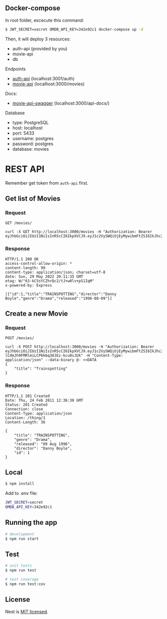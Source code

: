 
## Docker-compose 

In root folder, excecute this command:
```bash
$ JWT_SECRET=secret OMDB_API_KEY=342e92c1 docker-compose up -d 
```
Then, it will deploy 3 resources:

- auth-api (provided by you)
- movie-api
- db

Endpoints

- [auth-api](http://localhost:3001/auth) (localhost:3001/auth)
- [movie-api](http://localhost:3000/movies) (localhost:3000/movies)

Docs: 
- [movie-api-swagger](http://localhost:3000/api-docs/) (localhost:3000/api-docs/)
    
Database
- type: PostgreSQL
- host: localhost
- port: 5433
- username: postgres
- password: postgres
- database: movies

# REST API
Remember get token from `auth-api` first. 
## Get list of Movies

### Request

`GET /movies/`

    curl -X GET http://localhost:3000/movies -H "Authorization: Bearer eyJhbGciOiJIUzI1NiIsInR5cCI6IkpXVCJ9.eyJ1c2VySWQiOjEyMywibmFtZSI6IkJhc2ljIFRob21hcyIsInJvbGUiOiJiYXNpYyIsImlhdCI6MTY1Mzg1NDk3MSwiZXhwIjoxNjUzODU2NzcxLCJpc3MiOiJodHRwczovL3d3dy5uZXRndXJ1LmNvbS8iLCJzdWIiOiIxMjMifQ.UC1FiN6XXbbw8blzC8pGddZTgpWV8Kim220JZ5wF3Ek" 

### Response

    HTTP/1.1 200 OK
    access-control-allow-origin: *
    content-length: 99
    content-type: application/json; charset=utf-8
    date: Sun, 29 May 2022 20:11:35 GMT
    etag: W/"63-kC5sYCZhrQc2/tJ+w0lv+pS1IqM"
    x-powered-by: Express

    [{"id":1,"title":"TRAINSPOTTING","director":"Danny Boyle","genre":"Drama","released":"1996-08-09"}]

## Create a new Movie

### Request

`POST /movies/`

    curl -X POST http://localhost:3000/movies -H "Authorization: Bearer eyJhbGciOiJIUzI1NiIsInR5cCI6IkpXVCJ9.eyJ1c2VySWQiOjEyMywibmFtZSI6IkJhc2ljIFRob21hcyIsInJvbGUiOiJiYXNpYyIsImlhdCI6MTY1Mzg1NTI4NCwiZXhwIjoxNjUzODU3MDg0LCJpc3MiOiJodHRwczovL3d3dy5uZXRndXJ1LmNvbS8iLCJzdWIiOiIxMjMifQ.RKv30A1Y-lCdmJh9FMRlmiLCP6k6q3OJEz-kcu0sJUk" -H "Content-Type: application/json" --data-binary @- <<DATA
    {
        "title": "Trainspotting"
    }

### Response

    HTTP/1.1 201 Created
    Date: Thu, 24 Feb 2011 12:36:30 GMT
    Status: 201 Created
    Connection: close
    Content-Type: application/json
    Location: /thing/1
    Content-Length: 36

    {
        "title": "TRAINSPOTTING",
        "genre": "Drama",
        "released": "09 Aug 1996",
        "director": "Danny Boyle",
        "id": 1
    }


## Local 

```bash
$ npm install
```

Add to .env file:
```bash
JWT_SECRET=secret 
OMDB_API_KEY=342e92c1
```

## Running the app

```bash
# development
$ npm run start

```

## Test

```bash
# unit tests
$ npm run test

# test coverage
$ npm run test:cov
```

## License

Nest is [MIT licensed](LICENSE).
